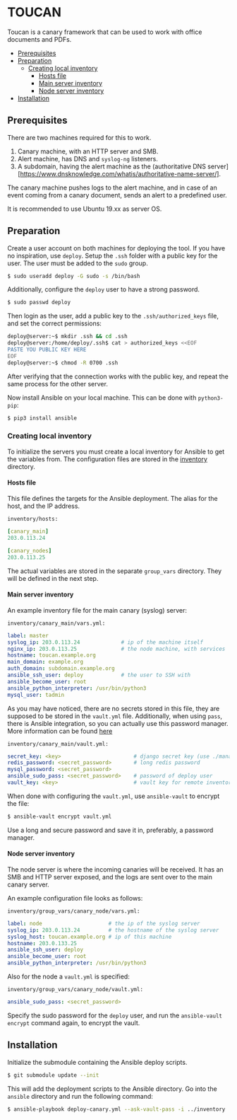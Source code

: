 # TOUCAN
Toucan is a canary framework that can be used to work with office documents and PDFs. 
<!-- vim-markdown-toc GitLab -->

* [Prerequisites](#prerequisites)
* [Preparation](#preparation)
    * [Creating local inventory](#creating-local-inventory)
        * [Hosts file](#hosts-file)
        * [Main server inventory](#main-server-inventory)
        * [Node server inventory](#node-server-inventory)
* [Installation](#installation)

<!-- vim-markdown-toc -->

## Prerequisites
There are two machines required for this to work.

1. Canary machine, with an HTTP server and SMB.
2. Alert machine, has DNS and `syslog-ng` listeners.
3. A subdomain, having the alert machine as the (authoritative DNS server][https://www.dnsknowledge.com/whatis/authoritative-name-server/].

The canary machine pushes logs to the alert machine, and in case of an event coming from a canary document, sends an alert to a predefined user.

It is recommended to use Ubuntu 19.xx as server OS. 

## Preparation
Create a user account on both machines for deploying the tool. If you have no inspiration, use `deploy`. Setup the `.ssh` folder with a public key for the user. The user must be added to the `sudo` group.

```bash
$ sudo useradd deploy -G sudo -s /bin/bash
```

Additionally, configure the `deploy` user to have a strong password.

```bash
$ sudo passwd deploy
```

Then login as the user, add a public key to the `.ssh/authorized_keys` file, and set the correct permissions:

```bash
deploy@server:~$ mkdir .ssh && cd .ssh
deploy@server:/home/deploy/.ssh$ cat > authorized_keys <<EOF
PASTE YOU PUBLIC KEY HERE
EOF
deploy@server:~$ chmod -R 0700 .ssh
```

After verifying that the connection works with the public key, and repeat the same process for the other server.

Now install Ansible on your local machine. This can be done with `python3-pip`:

```bash
$ pip3 install ansible
```

### Creating local inventory
To initialize the servers you must create a local inventory for Ansible to get the variables from. The configuration files are stored in the [inventory](https://github.com/toucan-project/TOUCAN/inventory) directory.

#### Hosts file
This file defines the targets for the Ansible deployment. The alias for the host, and the IP address.

`inventory/hosts:`
```yaml
[canary_main]
203.0.113.24

[canary_nodes]
203.0.113.25
```

The actual variables are stored in the separate `group_vars` directory. They will be defined in the next step.

#### Main server inventory
An example inventory file for the main canary (syslog) server:

`inventory/canary_main/vars.yml:`
```yaml
label: master
syslog_ip: 203.0.113.24             # ip of the machine itself
nginx_ip: 203.0.113.25              # the node machine, with services
hostname: toucan.example.org
main_domain: example.org
auth_domain: subdomain.example.org
ansible_ssh_user: deploy            # the user to SSH with
ansible_become_user: root
ansible_python_interpreter: /usr/bin/python3
mysql_user: tadmin
```

As you may have noticed, there are no secrets stored in this file, they are supposed to be stored in the `vault.yml` file. Additionally, when using `pass`, there is Ansible integration, so you can actually use this password manager. More information can be found [here](https://docs.ansible.com/ansible/latest/plugins/lookup/passwordstore.html)

`inventory/canary_main/vault.yml:`
```yaml
secret_key: <key>                       # django secret key (use ./manage.py generatesecret here)
redis_password: <secret_password>       # long redis password
mysql_password: <secret_password>
ansible_sudo_pass: <secret_password>    # password of deploy user
vault_key: <key>                        # vault key for remote inventory on main server (syslog)
```

When done with configuring the `vault.yml`, use `ansible-vault` to encrypt the file:

```bash
$ ansible-vault encrypt vault.yml
```
Use a long and secure password and save it in, preferably, a password manager.

#### Node server inventory
The node server is where the incoming canaries will be received. It has an SMB and HTTP server exposed, and the logs are sent over to the main canary server.

An example configuration file looks as follows:

`inventory/group_vars/canary_node/vars.yml:`
```yaml
label: node                     # the ip of the syslog server
syslog_ip: 203.0.113.24         # the hostname of the syslog server
syslog_host: toucan.example.org # ip of this machine
hostname: 203.0.133.25
ansible_ssh_user: deploy
ansible_become_user: root
ansible_python_interpreter: /usr/bin/python3
```

Also for the node a `vault.yml` is specified:

`inventory/group_vars/canary_node/vault.yml:`
```yaml
ansible_sudo_pass: <secret_password>
```

Specify the sudo password for the `deploy` user, and run the `ansible-vault encrypt` command again, to encrypt the vault.

## Installation
Initialize the submodule containing the Ansible deploy scripts.

```bash
$ git submodule update --init
```

This will add the deployment scripts to the Ansible directory. Go into the `ansible` directory and run the following command:

```bash
$ ansible-playbook deploy-canary.yml --ask-vault-pass -i ../inventory
```

